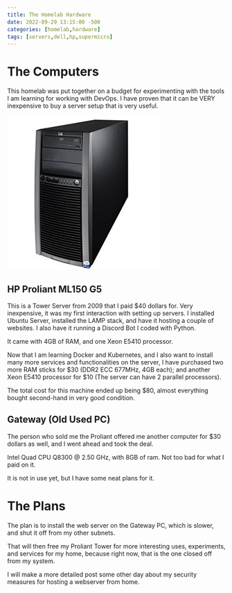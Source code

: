 ```yaml
---
title: The Homelab Hardware
date: 2022-09-29 13:15:00 -500
categories: [homelab,hardware]
tags: [servers,dell,hp,supermicro]
---
```


# The Computers

This homelab was put together on a budget for experimenting with the tools I am learning for working with DevOps. I have proven that it can be VERY inexpensive to buy a server setup that is very useful.

![image](/img/pro.jpeg)
## HP Proliant ML150 G5

This is a Tower Server from 2009 that I paid $40 dollars for. Very inexpensive, it was my first interaction with setting up servers. I installed Ubuntu Server, installed the LAMP stack, and have it hosting a couple of websites. I also have it running a Discord Bot I coded with Python. 

It came with 4GB of RAM, and one Xeon E5410 processor. 

Now that I am learning Docker and Kubernetes, and I also want to install many more services and functionalities on the server, I have purchased two more RAM sticks for $30 (DDR2 ECC 677MHz, 4GB each); and another Xeon E5410 processor for $10 (The server can have 2 parallel processors). 

The total cost for this machine ended up being $80, almost everything bought second-hand in very good condition. 



## Gateway (Old Used PC)

The person who sold me the Proliant offered me another computer for $30 dollars as well, and I went ahead and took the deal. 

Intel Quad CPU Q8300 @ 2.50 GHz, with 8GB of ram. Not too bad for what I paid on it. 

It is not in use yet, but I have some neat plans for it. 


# The Plans

The plan is to install the web server on the Gateway PC, which is slower, and shut it off from my other subnets. 

That will then free my Proliant Tower for more interesting uses, experiments, and services for my home, because right now, that is the one closed off from my system.

I will make a more detailed post some other day about my security measures for hosting a webserver from home.
